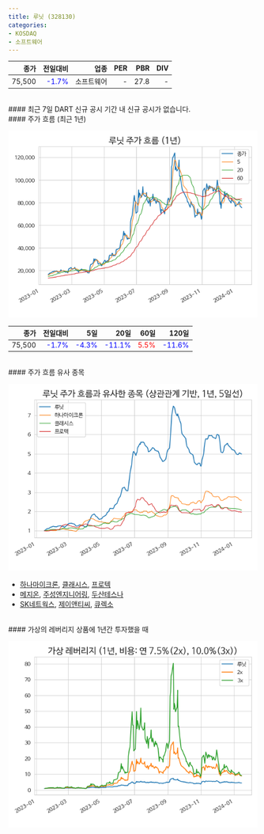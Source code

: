 ```yaml
---
title: 루닛 (328130)
categories:
- KOSDAQ
- 소프트웨어
---
```


|**종가**|**전일대비**|**업종**|**PER**|**PBR**|**DIV**|
|-------:|-----------:|-------:|------:|------:|------:|
|75,500|<span style="color: blue">-1.7%</span>|소프트웨어|-|27.8|-|

<!-- more -->

<br>
#### 최근 7일 DART 신규 공시
기간 내 신규 공시가 없습니다.

<br>
#### 주가 흐름 (최근 1년)

![328130](/assets/images/stock/328130.png)

|**종가**|**전일대비**|**5일**|**20일**|**60일**|**120일**|
|---:|-------:|--:|---:|---:|----:|
|75,500|<span style="color: blue">-1.7%</span>|<span style="color: blue">-4.3%</span>|<span style="color: blue">-11.1%</span>|<span style="color: red">5.5%</span>|<span style="color: blue">-11.6%</span>|

<br>
#### 주가 흐름 유사 종목

![328130](/assets/images/stock/328130_corr.png)

- [하나마이크론](/067310/), [클래시스](/214150/), [프로텍](/053610/)
- [메지온](/140410/), [주성엔지니어링](/036930/), [두산테스나](/131970/)
- [SK네트웍스](/001740/), [제이앤티씨](/204270/), [큐렉소](/060280/)

<br>
#### 가상의 레버리지 상품에 1년간 투자했을 때

![328130](/assets/images/stock/328130_2x.png)